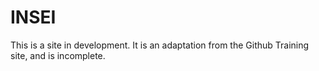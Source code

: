 # INSEI

This is a site in development. It is an adaptation from the Github Training site, and is incomplete. 